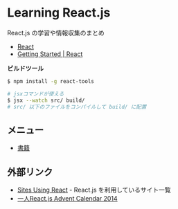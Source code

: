 # Learning React.js
React.js の学習や情報収集のまとめ


- [React](https://facebook.github.io/react/)
- [Getting Started | React](https://facebook.github.io/react/docs/getting-started.html)


__ビルドツール__

```sh
$ npm install -g react-tools

# jsxコマンドが使える
$ jsx --watch src/ build/
# src/ 以下のファイルをコンパイルして build/ に配置
```

## メニュー

- [書籍](https://github.com/stage-clear/Learning-javascript/tree/master/Books/978-4-87311-719-5/README.md)


## 外部リンク

- [Sites Using React](https://github.com/facebook/react/wiki/Sites-Using-React) - React.js を利用しているサイト一覧
- [一人React.js Advent Calendar 2014](http://qiita.com/advent-calendar/2014/reactjs)
